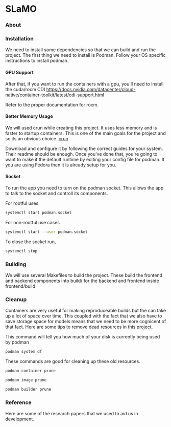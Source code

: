 # SLaMO

### About

### Installation
We need to install some dependencies so that we can build and run the project. The first thing we need to install is Podman.
Follow your OS specific instructions to install podman.

#### GPU Support
After that, if you want to run the containers with a gpu, you'll need to install the cuda/rocm CDI 
https://docs.nvidia.com/datacenter/cloud-native/container-toolkit/latest/cdi-support.html

Refer to the proper documentation for rocm.

#### Better Memory Usage
We will used crun while creating this project. It uses less memory and is faster to startup containers. This is one of the main goals for the project and so its an obvious choice.
[crun](https://github.com/containers/crun)

Download and configure it by following the correct guides for your system. Their readme should be enough. 
Once you've done that, you're going to want to make it the default runtime by editing your config file for podman. If you are using Fedora then it is already setup for you.

#### Socket
To run the app you need to turn on the podman socket. This allows the app to talk to the socket and controll its components.

For rootful uses
```bash
systemctl start podman.socket
```

For non-rootful use cases
```bash
systemctl start --user podman.socket
```

To close the socket run,
```bash
systemctl stop
```

### Building
We will use several Makefiles to build the project. These build the frontend and backend components into build/ for the backend and frontend inside frontend/build

### Cleanup
Containers are very useful for making reproduceable builds but the can take up a lot of space over time. This coupled with the fact that we also have to save storage space for models means that we need to be more cognicent of that fact. Here are some tips to remove dead resources in this project.

This command will tell you how much of your disk is currently being used by podman
```bash
podman system df
```

These commands are good for cleaning up these old resources.
```bash
podman container prune
```
```bash
podman image prune
```
```bash
podman builder prune
```

### Reference
Here are some of the research papers that we used to aid us in development.
